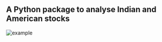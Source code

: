 <h2>A Python package to analyse Indian and American stocks</h2>

![example](https://user-images.githubusercontent.com/72484657/213920662-4bbf9d05-b3d8-4f5f-a02f-35c7b5257fcd.png)

 
